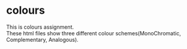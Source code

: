 # colours
This is colours assignment.<br>
These html files show three different colour schemes(MonoChromatic, Complementary, Analogous). 
